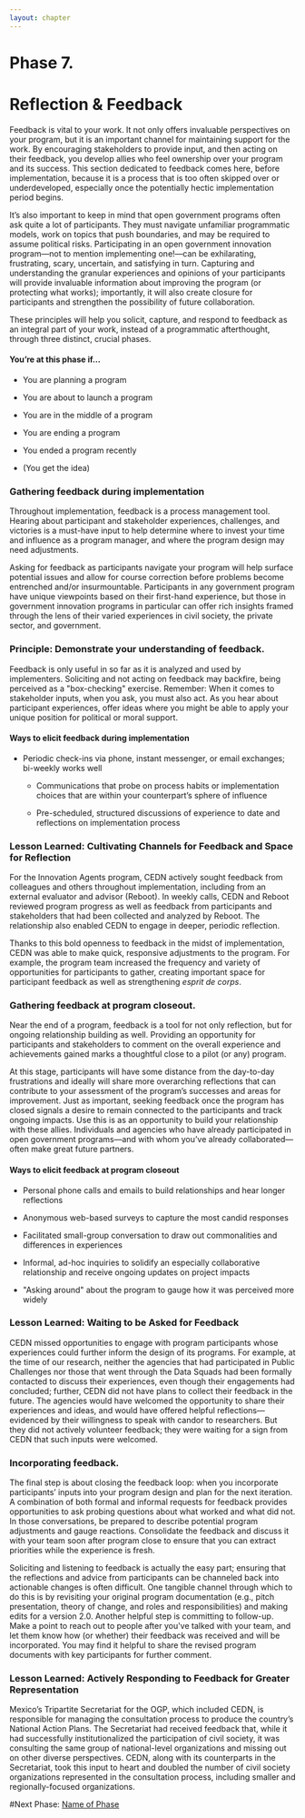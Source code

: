 ```yaml
---
layout: chapter
---
```


# Phase 7. 

# Reflection & Feedback

Feedback is vital to your work. It not only offers invaluable perspectives on your program, but it is an important channel for maintaining support for the work. By encouraging stakeholders to provide input, and then acting on their feedback, you develop allies who feel ownership over your program and its success. This section dedicated to feedback comes here, before implementation, because it is a process that is too often skipped over or underdeveloped, especially once the potentially hectic implementation period begins. 

It’s also important to keep in mind that open government programs often ask quite a lot of participants. They must navigate unfamiliar programmatic models, work on topics that push boundaries, and may be required to assume political risks. Participating in an open government innovation program—not to mention implementing one!—can be exhilarating, frustrating, scary, uncertain, and satisfying in turn. Capturing and understanding the granular experiences and opinions of your participants will provide invaluable information about improving the program (or protecting what works); importantly, it will also create closure for participants and strengthen the possibility of future collaboration. 

These principles will help you solicit, capture, and respond to feedback as an integral part of your work, instead of a programmatic afterthought, through three distinct, crucial phases.  

#### You’re at this phase if… 

* You are planning a program

* You are about to launch a program

* You are in the middle of a program 

* You are ending a program

* You ended a program recently

* (You get the idea)

### Gathering feedback during implementation 

Throughout implementation, feedback is a process management tool. Hearing about participant and stakeholder experiences, challenges, and victories is a must-have input to help determine where to invest your time and influence as a program manager, and where the program design may need adjustments. 

Asking for feedback as participants navigate your program will help surface potential issues and allow for course correction before problems become entrenched and/or insurmountable. Participants in any government program have unique viewpoints based on their first-hand experience, but those in government innovation programs in particular can offer rich insights framed through the lens of their varied experiences in civil society, the private sector, and government.

### Principle: Demonstrate your understanding of feedback. 

Feedback is only useful in so far as it is analyzed and used by implementers. Soliciting and not acting on feedback may backfire, being perceived as a "box-checking" exercise. Remember: When it comes to stakeholder inputs, when you ask, you must also act. As you hear about participant experiences, offer ideas where you might be able to apply your unique position for political or moral support. 

#### Ways to elicit feedback during implementation 

* Periodic check-ins via phone, instant messenger, or email exchanges; bi-weekly works well 

    * Communications that probe on process habits or implementation choices that are within your counterpart’s sphere of influence

    * Pre-scheduled, structured discussions of experience to date and reflections on implementation process

### Lesson Learned: Cultivating Channels for Feedback and Space for Reflection

For the Innovation Agents program, CEDN actively sought feedback from colleagues and others throughout implementation, including from an external evaluator and advisor (Reboot). In weekly calls, CEDN and Reboot reviewed program progress as well as feedback from participants and stakeholders that had been collected and analyzed by Reboot. The relationship also enabled CEDN to engage in deeper, periodic reflection. 

Thanks to this bold openness to feedback in the midst of implementation, CEDN was able to make quick, responsive adjustments to the program. For example, the program team increased the frequency and variety of opportunities for participants to gather, creating important space for participant feedback as well as strengthening *esprit de corps*. 

### Gathering feedback at program closeout. 

Near the end of a program, feedback is a tool for not only reflection, but for ongoing relationship building as well. Providing an opportunity for participants and stakeholders to comment on the overall experience and achievements gained marks a thoughtful close to a pilot (or any) program. 

At this stage, participants will have some distance from the day-to-day frustrations and ideally will share more overarching reflections that can contribute to your assessment of the program’s successes and areas for improvement. Just as important, seeking feedback once the program has closed signals a desire to remain connected to the participants and track ongoing impacts. Use this is as an opportunity to build your relationship with these allies. Individuals and agencies who have already participated in open government programs—and with whom you’ve already collaborated—often make great future partners.

#### Ways to elicit feedback at program closeout

* Personal phone calls and emails to build relationships 
and hear longer reflections

* Anonymous web-based surveys to capture the most candid responses

* Facilitated small-group conversation to draw out commonalities and differences in 
experiences 

* Informal, ad-hoc inquiries to solidify an especially collaborative
 relationship and receive ongoing updates on project impacts

* "Asking around" about the program to gauge how it was perceived more widely

### Lesson Learned: Waiting to be Asked for Feedback

CEDN missed opportunities to engage with program participants whose experiences could further inform the design of its programs. For example, at the time of our research, neither the agencies that had participated in Public Challenges nor those that went through the Data Squads had been formally contacted to discuss their experiences, even though their engagements had concluded; further, CEDN did not have plans to collect their feedback in the future. The agencies would have welcomed the opportunity to share their experiences and ideas, and would have offered helpful reflections—evidenced by their willingness to speak with candor to researchers. But they did not actively volunteer feedback; they were waiting for a sign from CEDN that such inputs were welcomed.

### Incorporating feedback. 

The final step is about closing the feedback loop: when you incorporate participants’ inputs into your program design and plan for the next iteration. A combination of both formal and informal requests for feedback provides opportunities to ask probing questions about what worked and what did not. In those conversations, be prepared to describe potential program adjustments and gauge reactions. Consolidate the feedback and discuss it with your team soon after program close to ensure that you can extract priorities while the experience is fresh. 

Soliciting and listening to feedback is actually the easy part; ensuring that the reflections and advice from participants can be channeled back into actionable changes is often difficult. One tangible channel through which to do this is by revisiting your original program documentation (e.g., pitch presentation, theory of change, and roles and responsibilities) and making edits for a version 2.0. Another helpful step is committing to follow-up. Make a point to reach out to people after you've talked with your team, and let them know how (or whether) their feedback was received and will be incorporated. You may find it helpful to share the revised program documents with key participants for further comment. 

### Lesson Learned: Actively Responding to Feedback for Greater Representation

Mexico’s Tripartite Secretariat for the OGP, which included CEDN, is responsible for managing the consultation process to produce the country’s National Action Plans. The Secretariat had received feedback that, while it had successfully institutionalized the participation of civil society, it was consulting the same group of national-level organizations and missing out on other diverse perspectives. CEDN, along with its counterparts in the Secretariat, took this input to heart and doubled the number of civil society organizations represented in the consultation process, including smaller and regionally-focused organizations. 

#Next Phase: [Name of Phase]({{baseurl}}/manual/phase8)
